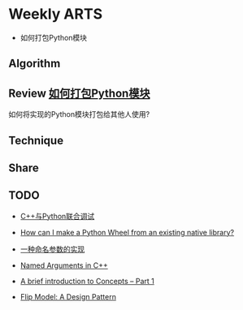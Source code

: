 # Weekly ARTS

- 如何打包Python模块

## Algorithm

## Review [如何打包Python模块](PyPackage.md)

如何将实现的Python模块打包给其他人使用?

## Technique

## Share

## TODO

- [C++与Python联合调试](https://github.com/MicrosoftDocs/visualstudio-docs/blob/master/docs/python/working-with-c-cpp-python-in-visual-studio.md)
- [How can I make a Python Wheel from an existing native library?](https://stackoverflow.com/questions/24071491/how-can-i-make-a-python-wheel-from-an-existing-native-library)

- [一种命名参数的实现](https://gcc.godbolt.org/)
- [Named Arguments in C++](https://www.fluentcpp.com/2018/12/14/named-arguments-cpp/)
- [A brief introduction to Concepts – Part 1](https://blog.feabhas.com/2018/12/a-brief-introduction-to-concepts-part-1/)
- [Flip Model: A Design Pattern](https://accu.org/var/uploads/journals/Overload148.pdf#page=6)
